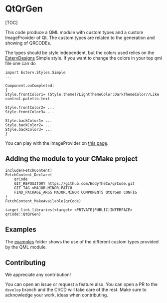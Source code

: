 # QtQrGen

[TOC]

This code produce a QML module with custom types and a custom ImageProvider of Qt.
The custom types are related to the generation and showing of QRCODEs.


The types should be style independent, but the colors used relies on the [EstervDesigns](https://github.com/EddyTheCo/MyDesigns)
Simple style. 
If you want to change the colors in your top qml file one can do
```
import Esterv.Styles.Simple
...

Component.onCompleted:
{
Style.frontColor1= (Style.theme)?LightThemeColor:DarkThemeColor//Like control.palette.text

Style.frontColor2= ... 
Style.frontColor3= ... 

Style.backColor1= ... 
Style.backColor2= ... 
Style.backColor3= ... 
}

``` 

You can play with the  ImageProvider on [this page](https://eddytheco.github.io/qmlonline/?example_url=qt_qr_gen).


## Adding the module to your CMake project 
```
include(FetchContent)
FetchContent_Declare(
	qrCode
	GIT_REPOSITORY https://github.com/EddyTheCo/qrCode.git
	GIT_TAG vMAJOR.MINOR.PATCH 
	FIND_PACKAGE_ARGS MAJOR.MINOR COMPONENTS QtQrGen CONFIG  
)
FetchContent_MakeAvailable(qrCode)

target_link_libraries(<target> <PRIVATE|PUBLIC|INTERFACE> qrCode::QtQrGen)
```
## Examples

The [examples](examples) folder shows the use of the different custom types provided by the QML module.

## Contributing

We appreciate any contribution!


You can open an issue or request a feature also.
You can open a PR to the `develop` branch and the CI/CD will take care of the rest.
Make sure to acknowledge your work, ideas when contributing.

